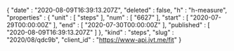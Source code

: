 {
  "date" : "2020-08-09T16:39:13.207Z",
  "deleted" : false,
  "h" : "h-measure",
  "properties" : {
    "unit" : [ "steps" ],
    "num" : [ "6627" ],
    "start" : [ "2020-07-29T00:00:00Z" ],
    "end" : [ "2020-07-30T00:00:00Z" ],
    "published" : [ "2020-08-09T16:39:13.207Z" ]
  },
  "kind" : "steps",
  "slug" : "2020/08/qdc9b",
  "client_id" : "https://www-api.jvt.me/fit"
}
